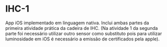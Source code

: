 # IHC-1

App iOS implementado em linguagem nativa.
Inclui ambas partes da primeira atividade prática da cadeira de IHC.
(Na atividade 1 da segunda parte foi necessário utilizar outro sensor como substituto pois para utilizar luminosidade em iOS é necessário a emissão de certificados pela apple).
